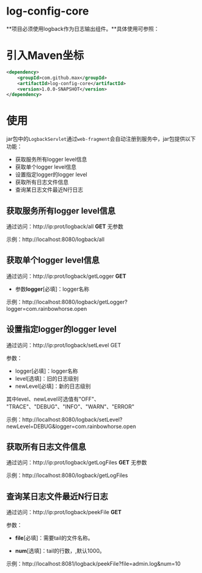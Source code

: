 # log-config-core
**项目必须使用logback作为日志输出组件。**具体使用可参照：

# 引入Maven坐标

```xml
<dependency>
	<groupId>com.github.max</groupId>
	<artifactId>log-config-core</artifactId>
	<version>1.0.0-SNAPSHOT</version>
</dependency>
```

# 使用

jar包中的`LogbackServlet`通过`web-fragment`会自动注册到服务中，jar包提供以下功能：

- 获取服务所有logger level信息
- 获取单个logger level信息
- 设置指定logger的logger level
- 获取所有日志文件信息
- 查询某日志文件最近N行日志

## 获取服务所有logger level信息

通过访问：http://ip:prot/logback/all		   **GET**		   无参数

示例：http://localhost:8080/logback/all

## 获取单个logger level信息

通过访问：http://ip:prot/logback/getLogger		**GET**		

- 参数**logger**[必填]：logger名称

示例：http://localhost:8080/logback/getLogger?logger=com.rainbowhorse.open

## 设置指定logger的logger level

通过访问：http://ip:prot/logback/setLevel		GET		

参数：

- logger[必填]：logger名称
- level[选填]：旧的日志级别
- newLevel[必填]：新的日志级别

其中level、newLevel可选值有"OFF"、 "TRACE"、"DEBUG"、"INFO"、"WARN"、"ERROR"

示例：http://localhost:8080/logback/setLevel?newLevel=DEBUG&logger=com.rainbowhorse.open

## 获取所有日志文件信息

通过访问：http://ip:prot/logback/getLogFiles		**GET**		无参数

示例：http://localhost:8080/logback/getLogFiles

## 查询某日志文件最近N行日志

通过访问：http://ip:prot/logback/peekFile		**GET**		

参数：

- **file**[必填]：需要tail的文件名称。

- **num**[选填]：tail的行数，,默认1000。

示例：http://localhost:8081/logback/peekFile?file=admin.log&num=10




